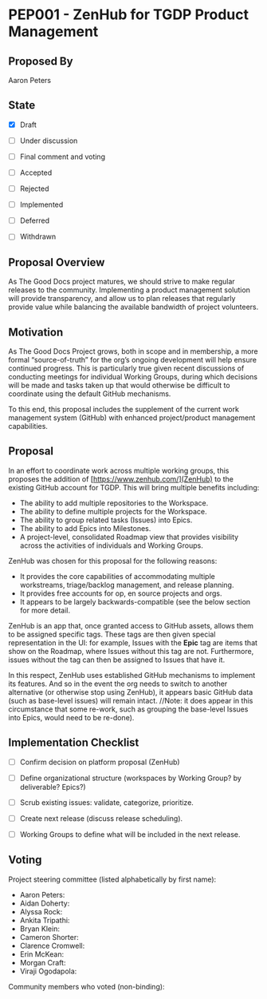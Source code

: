 # PEP001 - ZenHub for TGDP Product Management

## Proposed By

Aaron Peters


## State

- [x] Draft
- [ ] Under discussion
- [ ] Final comment and voting
- [ ] Accepted
- [ ] Rejected
- [ ] Implemented
- [ ] Deferred
- [ ] Withdrawn


## Proposal Overview

As The Good Docs project matures, we should strive to make regular releases to the community. Implementing a product management solution will provide transparency, and allow us to plan releases that regularly provide value while balancing the available bandwidth of project volunteers.


## Motivation

As The Good Docs Project grows, both in scope and in membership, a more formal “source-of-truth” for the org’s ongoing development will help ensure continued progress. This is particularly true given recent discussions of conducting meetings for individual Working Groups, during which decisions will be made and tasks taken up that would otherwise be difficult to coordinate using the default GitHub mechanisms.

To this end, this proposal includes the supplement of the current work management system (GitHub) with enhanced project/product management capabilities.


## Proposal

In an effort to coordinate work across multiple working groups, this proposes the addition of [https://www.zenhub.com/](ZenHub) to the existing GitHub account for TGDP. This will bring multiple benefits including:

* The ability to add multiple repositories to the Workspace.
* The ability to define multiple projects for the Workspace.
* The ability to group related tasks (Issues) into Epics.
* The ability to add Epics into Milestones.
* A project-level, consolidated Roadmap view that provides visibility across the activities of individuals and Working Groups.

ZenHub was chosen for this proposal for the following reasons:

* It provides the core capabilities of accommodating multiple workstreams, triage/backlog management, and release planning.
* It provides free accounts for op, en source projects and orgs.
* It appears to be largely backwards-compatible (see the below section for more detail.

ZenHub is an app that, once granted access to GitHub assets, allows them to be assigned specific tags. These tags are then given special representation in the UI: for example, Issues with the **Epic** tag are items that show on the Roadmap, where Issues without this tag are not. Furthermore, issues without the tag can then be assigned to Issues that have it.

In this respect, ZenHub uses established GitHub mechanisms to implement its features. And so in the event the org needs to switch to another alternative (or otherwise stop using ZenHub), it appears basic GitHub data (such as base-level issues) will remain intact. //Note: it does appear in this circumstance that some re-work, such as grouping the base-level Issues into Epics, would need to be re-done).


## Implementation Checklist

- [ ] Confirm decision on platform proposal (ZenHub)
- [ ] Define organizational structure (workspaces by Working Group? by deliverable? Epics?)
- [ ] Scrub existing issues: validate, categorize, prioritize.
- [ ] Create next release (discuss release scheduling).
- [ ] Working Groups to define what will be included in the next release.


## Voting

Project steering committee (listed alphabetically by first name):

* Aaron Peters:
* Aidan Doherty:
* Alyssa Rock:
* Ankita Tripathi:
* Bryan Klein:
* Cameron Shorter:
* Clarence Cromwell:
* Erin McKean:
* Morgan Craft:
* Viraji Ogodapola:

Community members who voted (non-binding):
